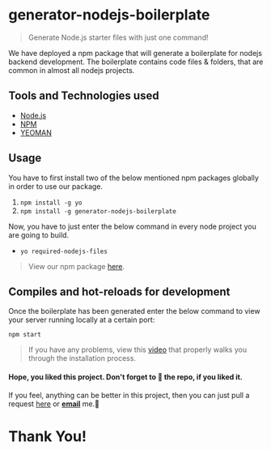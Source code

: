 # generator-nodejs-boilerplate

> Generate Node.js starter files with just one command!

We have deployed a npm package that will generate a boilerplate for nodejs backend development. The boilerplate contains code files & folders, that are common in almost all nodejs projects.

## Tools and Technologies used

- [Node.js](https://nodejs.org/en/)
- [NPM](https://www.npmjs.com/)
- [YEOMAN](https://yeoman.io/)

## Usage

You have to first install two of the below mentioned npm packages globally in order to use our package.

1. ``npm install -g yo``
2. ``npm install -g generator-nodejs-boilerplate``

Now, you have to just enter the below command in every node project you are going to build.
- ``yo required-nodejs-files``

> View our npm package [here]().

## Compiles and hot-reloads for development
Once the boilerplate has been generated enter the below command to view your server running locally at a certain port:
```
npm start
```

> If you have any problems, view this [video]() that properly walks you through the installation process.

#### Hope, you liked this project. Don't forget to 🌟 the repo, if you liked it.
If you feel, anything can be better in this project, then you can just pull a request [here](https://github.com/SamarjeetBanik/generator-nodejs-boilerplate/issues/new) or <a href="mailto:samarjeetbanik@gmail.com"><b>email</b></a> me.🙂

# Thank You!
